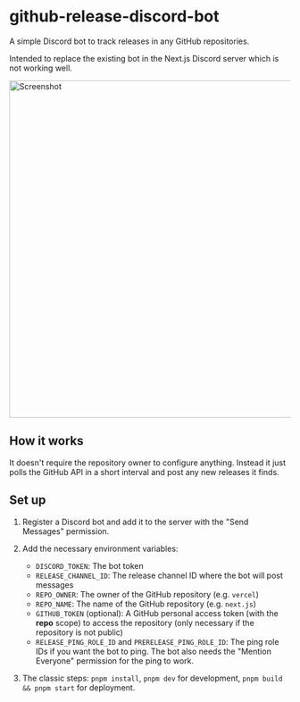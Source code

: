 # github-release-discord-bot

A simple Discord bot to track releases in any GitHub repositories.

Intended to replace the existing bot in the Next.js Discord server which is not working well.

<img width="604" alt="Screenshot" src="https://github.com/joulev/github-release-discord-bot/assets/44609036/6b5aa912-c663-4cfc-bfdc-2487da6721e7">

## How it works

It doesn't require the repository owner to configure anything. Instead it just polls the GitHub API in a short interval and post any new releases it finds.

## Set up

1. Register a Discord bot and add it to the server with the "Send Messages" permission.

2. Add the necessary environment variables:

   - `DISCORD_TOKEN`: The bot token
   - `RELEASE_CHANNEL_ID`: The release channel ID where the bot will post messages
   - `REPO_OWNER`: The owner of the GitHub repository (e.g. `vercel`)
   - `REPO_NAME`: The name of the GitHub repository (e.g. `next.js`)
   - `GITHUB_TOKEN` (optional): A GitHub personal access token (with the **repo** scope) to access the repository (only necessary if the repository is not public)
   - `RELEASE_PING_ROLE_ID` and `PRERELEASE_PING_ROLE_ID`: The ping role IDs if you want the bot to ping. The bot also needs the "Mention Everyone" permission for the ping to work.

3. The classic steps: `pnpm install`, `pnpm dev` for development, `pnpm build && pnpm start` for deployment.
